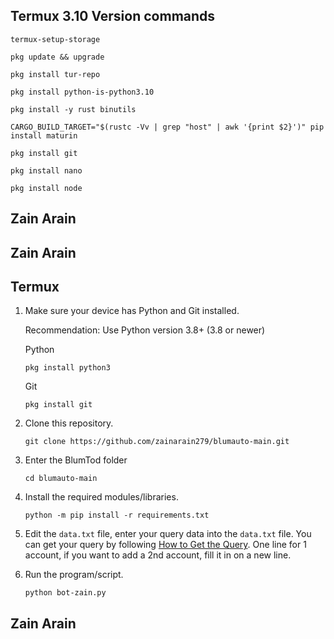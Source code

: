 ## Termux 3.10 Version commands
```shell
termux-setup-storage
```
```shell
pkg update && upgrade
```
```shell
pkg install tur-repo
```
```shell
pkg install python-is-python3.10
```
```shell
pkg install -y rust binutils
```
```shell
CARGO_BUILD_TARGET="$(rustc -Vv | grep "host" | awk '{print $2}')" pip install maturin
```
```shell
pkg install git
```
```shell
pkg install nano
```
```shell
pkg install node
```

## Zain Arain 

## Zain Arain 

## Termux

1. Make sure your device has Python and Git installed.

    Recommendation: Use Python version 3.8+ (3.8 or newer)
   
   Python
   ```shell
   pkg install python3
   ```
   Git
   ```shell
   pkg install git
   ```

2. Clone this repository.
   ```shell
   git clone https://github.com/zainarain279/blumauto-main.git
   ```

3. Enter the BlumTod folder
   ```
   cd blumauto-main
   ```

4. Install the required modules/libraries.
   ```
   python -m pip install -r requirements.txt
   ```

5. Edit the `data.txt` file, enter your query data into the `data.txt` file. You can get your query by following [How to Get the Query](#how-to-get-the-query). One line for 1 account, if you want to add a 2nd account, fill it in on a new line.

6. Run the program/script.
   ```
   python bot-zain.py
   ```

## Zain Arain 
